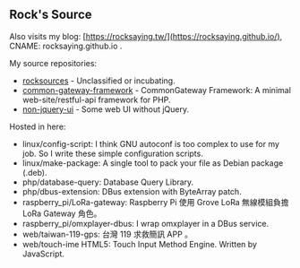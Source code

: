 Rock's Source
-------------

Also visits my blog: [https://rocksaying.tw/](https://rocksaying.github.io/), CNAME: rocksaying.github.io .

My source repositories:

* [rocksources](https://github.com/shirock/rocksources) - Unclassified or incubating.
* [common-gateway-framework](https://github.com/shirock/common-gateway-framework) - CommonGateway Framework: A minimal web-site/restful-api framework for PHP.
* [non-jquery-ui](https://github.com/shirock/non-jquery-ui) - Some web UI without jQuery.

Hosted in here:

* linux/config-script: I think GNU autoconf is too complex to use for my job. So I write these simple configuration scripts.
* linux/make-package: A single tool to pack your file as Debian package (.deb).
* php/database-query: Database Query Library.
* php/dbus-extension: DBus extension with ByteArray patch.
* raspberry_pi/LoRa-gateway: Raspberry Pi 使用 Grove LoRa 無線模組負擔 LoRa Gateway 角色。
* raspberry_pi/omxplayer-dbus: I wrap omxplayer in a DBus service.
* web/taiwan-119-gps: 台灣 119 求救簡訊 APP 。
* web/touch-ime HTML5: Touch Input Method Engine. Written by JavaScript.
